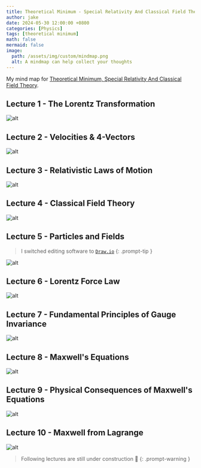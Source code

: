 ```yaml
---
title: Theoretical Minimum - Special Relativity And Classical Field Theory
author: jake
date: 2024-05-30 12:00:00 +0800
categories: [Physics]
tags: [theoretical minimum]
math: false
mermaid: false
image:
  path: /assets/img/custom/mindmap.png
  alt: A mindmap can help collect your thoughts
---
```

My mind map for [Theoretical Minimum, Special Relativity And Classical Field Theory](https://theoreticalminimum.com/courses/special-relativity-and-electrodynamics/2012/spring).

## Lecture 1 - The Lorentz Transformation
![alt](assets/img/custom/B2L1.png)

## Lecture 2 - Velocities & 4-Vectors
![alt](assets/img/custom/B2L2.png)

## Lecture 3 - Relativistic Laws of Motion
![alt](assets/img/custom/B2L3.png)

## Lecture 4 - Classical Field Theory
![alt](assets/img/custom/B2L4.png)

## Lecture 5 - Particles and Fields
> I switched editing software to [`Draw.io`](https://www.drawio.com/)
{: .prompt-tip }

![alt](assets/drawio/B2L5.drawio.png)

## Lecture 6 - Lorentz Force Law
![alt](assets/drawio/B2L6.drawio.png)

## Lecture 7 - Fundamental Principles of Gauge Invariance
![alt](assets/drawio/B2L7.drawio.png)

## Lecture 8 - Maxwell's Equations
![alt](assets/drawio/B2L8.drawio.png)

## Lecture 9 - Physical Consequences of Maxwell's Equations
![alt](assets/drawio/B2L9.drawio.png)

## Lecture 10 - Maxwell from Lagrange
![alt](assets/drawio/B2L10.drawio.png)

> Following lectures are still under construction 🚧
{: .prompt-warning } 